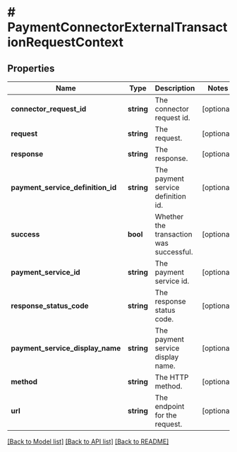 # # PaymentConnectorExternalTransactionRequestContext

## Properties

Name | Type | Description | Notes
------------ | ------------- | ------------- | -------------
**connector_request_id** | **string** | The connector request id. | [optional]
**request** | **string** | The request. | [optional]
**response** | **string** | The response. | [optional]
**payment_service_definition_id** | **string** | The payment service definition id. | [optional]
**success** | **bool** | Whether the transaction was successful. | [optional]
**payment_service_id** | **string** | The payment service id. | [optional]
**response_status_code** | **string** | The response status code. | [optional]
**payment_service_display_name** | **string** | The payment service display name. | [optional]
**method** | **string** | The HTTP method. | [optional]
**url** | **string** | The endpoint for the request. | [optional]

[[Back to Model list]](../../README.md#models) [[Back to API list]](../../README.md#endpoints) [[Back to README]](../../README.md)

